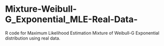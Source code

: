 # Mixture-Weibull-G_Exponential_MLE-Real-Data-
R code for Maximum Likelihood Estimation Mixture of Weibull-G Exponential distribution using real data.
